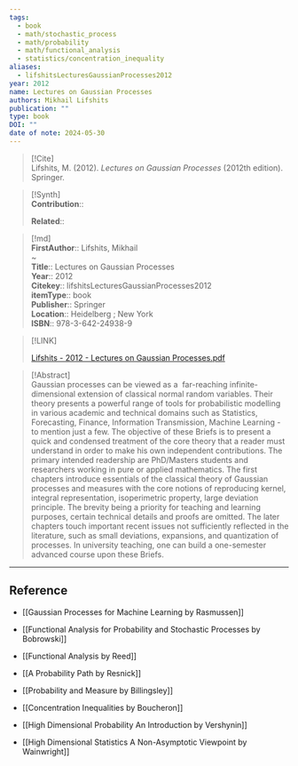 ```yaml
---
tags:
  - book
  - math/stochastic_process
  - math/probability
  - math/functional_analysis
  - statistics/concentration_inequality
aliases:
  - lifshitsLecturesGaussianProcesses2012
year: 2012
name: Lectures on Gaussian Processes
authors: Mikhail Lifshits
publication: ""
type: book
DOI: ""
date of note: 2024-05-30
---
```


> [!Cite]  
> Lifshits, M. (2012). _Lectures on Gaussian Processes_ (2012th edition). Springer.

>[!Synth]  
>**Contribution**::  
>  
>**Related**::   
>  
  
>[!md]  
> **FirstAuthor**:: Lifshits, Mikhail  
~  
> **Title**:: Lectures on Gaussian Processes  
> **Year**:: 2012  
> **Citekey**:: lifshitsLecturesGaussianProcesses2012  
> **itemType**:: book  
> **Publisher**:: Springer  
> **Location**:: Heidelberg ; New York  
> **ISBN**:: 978-3-642-24938-9  

> [!LINK]  
> 
> [Lifshits - 2012 - Lectures on Gaussian Processes.pdf](file:///home/lukexie/Documents/Papers/storage/LJZDCBS3/Lifshits%20-%202012%20-%20Lectures%20on%20Gaussian%20Processes.pdf) 
>  

> [!Abstract]  
> Gaussian processes can be viewed as a  far-reaching infinite-dimensional extension of classical normal random variables. Their theory presents a powerful range of tools for probabilistic modelling in various academic and technical domains such as Statistics, Forecasting, Finance, Information Transmission, Machine Learning - to mention just a few. The objective of these Briefs is to present a quick and condensed treatment of the core theory that a reader must understand in order to make his own independent contributions. The primary intended readership are PhD/Masters students and researchers working in pure or applied mathematics. The first chapters introduce essentials of the classical theory of Gaussian processes and measures with the core notions of reproducing kernel, integral representation, isoperimetric property, large deviation principle. The brevity being a priority for teaching and learning purposes, certain technical details and proofs are omitted. The later chapters touch important recent issues not sufficiently reflected in the literature, such as small deviations, expansions, and quantization of processes. In university teaching, one can build a one-semester advanced course upon these Briefs.​  


-----
## Reference
  

- [[Gaussian Processes for Machine Learning by Rasmussen]]
- [[Functional Analysis for Probability and Stochastic Processes by Bobrowski]]
- [[Functional Analysis by Reed]]

- [[A Probability Path by Resnick]]
- [[Probability and Measure by Billingsley]]

- [[Concentration Inequalities by Boucheron]]
- [[High Dimensional Probability An Introduction by Vershynin]]
- [[High Dimensional Statistics A Non-Asymptotic Viewpoint by Wainwright]]
